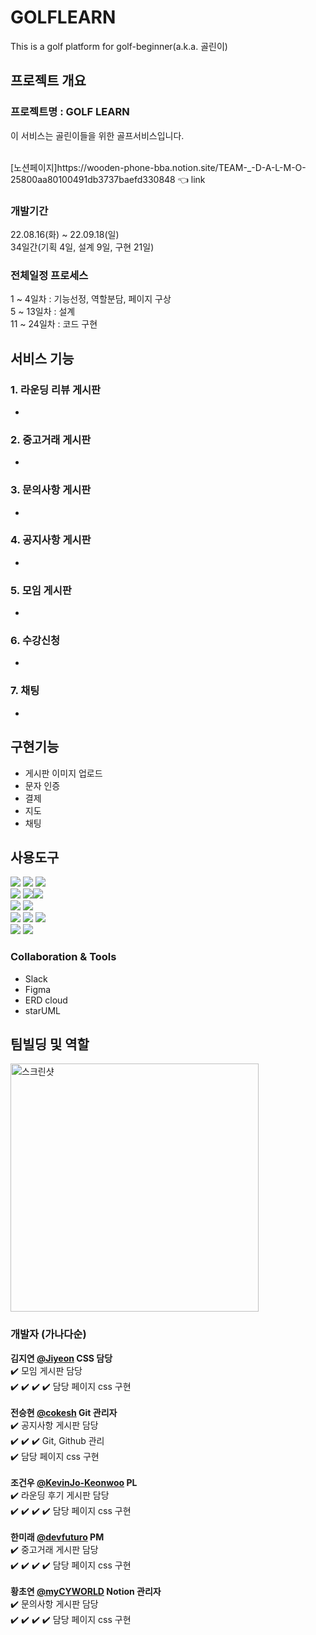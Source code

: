 # GOLFLEARN
This is a golf platform for golf-beginner(a.k.a. 골린이)

## 프로젝트 개요
### 프로젝트명 : GOLF LEARN

이 서비스는 골린이들을 위한 골프서비스입니다.

<br>
[노션페이지]https://wooden-phone-bba.notion.site/TEAM-_-D-A-L-M-O-25800aa80100491db3737baefd330848 👈 link <br>

### 개발기간 <br>
22.08.16(화) ~ 22.09.18(일)<br>
34일간(기획 4일, 설계 9일, 구현 21일)<br>

### 전체일정 프로세스
1 ~ 4일차 : 기능선정, 역할분담, 페이지 구상<br>
5 ~ 13일차 : 설계 <br>
11 ~ 24일차 : 코드 구현<br>

## 서비스 기능

### 1. 라운딩 리뷰 게시판
- 


### 2. 중고거래 게시판
- 

### 3. 문의사항 게시판
- 

### 4. 공지사항 게시판
- 

### 5. 모임 게시판
- 

### 6. 수강신청
- 

### 7. 채팅
- 

## 구현기능
- 게시판 이미지 업로드
- 문자 인증
- 결제
- 지도
- 채팅

## 사용도구
<img src="https://img.shields.io/badge/HTML5-E34F26?style=for-the-badge&logo=HTML5&logoColor=white"> <img src="https://img.shields.io/badge/CSS3-1572B6?style=for-the-badge&logo=CSS3&logoColor=white"> <img src="https://img.shields.io/badge/spring boot-6DB33F?&style=for-the-badge&logo=oracle&logoColor=white"/>   
 <img src="https://img.shields.io/badge/JavaScript-F7DF1E?style=for-the-badge&logo=JavaScript&logoColor=white"> <img src="https://img.shields.io/badge/jQuery-0769AD?style=for-the-badge&logo=jQuery&logoColor=white"><img src="https://img.shields.io/badge/Bootstrap-7952B3?style=for-the-badge&logo=Bootstrap&logoColor=white"><br>
<img src="https://img.shields.io/badge/Apache Tomcat-F8DC75?style=for-the-badge&logo=Apache Tomcat&logoColor=white"> <img src="https://img.shields.io/badge/Oracle-F80000?style=for-the-badge&logo=Oracle&logoColor=white"><br> 
<img src="https://img.shields.io/badge/Docker-2496ED?style=for-the-badge&logo=Docker&logoColor=white">
<img src="https://img.shields.io/badge/Git-F05032?style=for-the-badge&logo=Git&logoColor=white"> <img src="https://img.shields.io/badge/GitHub-181717?style=for-the-badge&logo=GitHub&logoColor=white"><br> <img src="https://img.shields.io/badge/Slack-4A154B?style=for-the-badge&logo=Slack&logoColor=white"> <img src="https://img.shields.io/badge/Discord-5865F2?style=for-the-badge&logo=Discord&logoColor=white">

### Collaboration & Tools
- Slack
- Figma
- ERD cloud
- starUML

## 팀빌딩 및 역할
<img width="397" alt="스크린샷" src="">

### 개발자 (가나다순)<br>
**김지연 [@Jiyeon](https://github.com/JiyeonKimbackend) CSS 담당** <br>
✔️ 모임 게시판 담당<br>
✔️ 
✔️ 
✔️ 
✔️ 담당 페이지 css 구현<br>
<br>
**전승현 [@cokesh](https://github.com/cokesh) Git 관리자**<br>
✔️ 공지사항 게시판 담당<br>
✔️ 
✔️ 
✔️ Git, Github 관리<br>
✔️ 담당 페이지 css 구현<br>
<br>
**조건우 [@KevinJo-Keonwoo](https://github.com/KevinJo-Keonwoo) PL**<br>
✔️ 라운딩 후기 게시판 담당<br>
✔️ 
✔️ 
✔️ 
✔️ 담당 페이지 css 구현<br>
<br>
**한미래 [@devfuturo](https://github.com/devfuturo) PM**<br>
✔️ 중고거래 게시판 담당<br>
✔️ 
✔️ 
✔️ 
✔️ 담당 페이지 css 구현<br>
<br>
**황초연 [@myCYWORLD](https://github.com/myCYWORLD) Notion 관리자**<br>
✔️ 문의사항 게시판 담당<br>
✔️ 
✔️ 
✔️ 
✔️ 담당 페이지 css 구현 <br>
